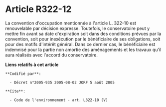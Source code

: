 # Article R322-12

La convention d'occupation mentionnée à l'article L. 322-10 est renouvelable par décision expresse. Toutefois, le
conservatoire peut y mettre fin avant sa date d'expiration soit dans des conditions prévues par la convention, soit pour
inexécution par le bénéficiaire de ses obligations, soit pour des motifs d'intérêt général. Dans ce dernier cas, le
bénéficiaire est indemnisé pour la partie non amortie des aménagements et les travaux qu'il aura réalisés avec l'accord du
conservatoire.

**Liens relatifs à cet article**

	**Codifié par**:

	  - Décret n°2005-935 2005-08-02 JORF 5 août 2005

	**Cite**:

	  - Code de l'environnement - art. L322-10 (V)
